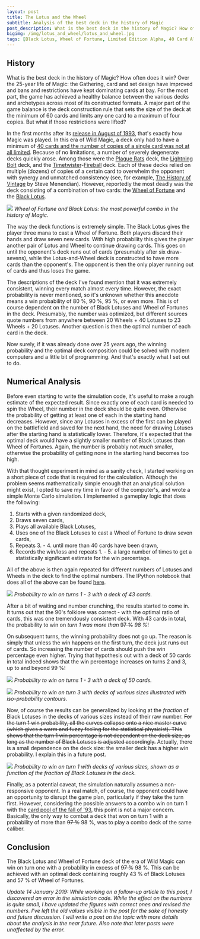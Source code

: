 ```yaml
---
layout: post
title: The Lotus and the Wheel
subtitle: Analysis of the best deck in the history of Magic
post_description: What is the best deck in the history of Magic? How often does it win? A major part of the game balance is the deck construction rule that sets the size of the deck at the minimum of 60 cards and limits any one card to a maximum of four copies. But what if those restrictions were lifted?
bigimg: /img/lotus_and_wheel/lotus_and_wheel.jpg
tags: [Black Lotus, Wheel of Fortune, Limited Edition Alpha, 40 Card Alpha, Python, Monte Carlo]
---
```


## History

What is the best deck in the history of Magic? How often does it win? Over the 25-year life of Magic: the Gathering, card and set design have improved and bans and restrictions have kept dominating cards at bay. For the most part, the game has achieved a healthy balance between the various decks and archetypes across most of its constructed formats. A major part of the game balance is the deck construction rule that sets the size of the deck at the minimum of 60 cards and limits any one card to a maximum of four copies. But what if those restrictions were lifted?

In the first months after its [release in August of 1993](https://mtg.gamepedia.com/Alpha), that's exactly how Magic was played. In this era of Wild Magic, a deck only had to have a minimum of [40 cards and the number of copies of a single card was not at all limited](http://oldschool-mtg.blogspot.com/2018/03/the-oldest-school-wizards-tournament.html). Because of no limitations, a number of severely degenerate decks quickly arose. Among those were the [Plague Rats](http://gatherer.wizards.com/Pages/Card/Details.aspx?multiverseid=77) deck, the [Lightning Bolt](http://gatherer.wizards.com/Pages/Card/Details.aspx?multiverseid=209) deck, and the [Timetwister](http://gatherer.wizards.com/Pages/Card/Details.aspx?multiverseid=132)-[Fireball](http://gatherer.wizards.com/Pages/Card/Details.aspx?multiverseid=197) deck. Each of these decks relied on multiple (dozens) of copies of a certain card to overwhelm the opponent with synergy and unmatched consistency (see, for example, [The History of Vintage](http://www.eternalcentral.com/schools-of-magic-the-history-of-vintage-chapters-1-2/) by Steve Menendian). However, reportedly the most deadly was the deck consisting of a combination of two cards: the [Wheel of Fortune](http://gatherer.wizards.com/Pages/Card/Details.aspx?multiverseid=231) and the [Black Lotus](http://gatherer.wizards.com/Pages/Card/Details.aspx?multiverseid=3).

![](../img/lotus_and_wheel/lotus_and_wheel.jpg)
*Wheel of Fortune and Black Lotus: the most powerful combo in the history of Magic.*

The way the deck functions is extremely simple. The Black Lotus gives the player three mana to cast a Wheel of Fortune. Both players discard their hands and draw seven new cards. With high probability this gives the player another pair of Lotus and Wheel to continue drawing cards. This goes on until the opponent's deck runs out of cards (presumably after six draw-sevens), while the Lotus-and-Wheel deck is constructed to have more cards than the opponent's. The opponent is then the only player running out of cards and thus loses the game.

The descriptions of the deck I've found mention that it was extremely consistent, winning every match almost every time. However, the exact probability is never mentioned, so it's unknown whether this anecdote means a win probability of 80 %, 90 %, 95 %, or even more. This is of course dependent on the number of Black Lotuses and Wheel of Fortunes in the deck. Presumably, the number was optimized, but different sources quote numbers from anywhere between 20 Wheels + 40 Lotuses to 23 Wheels + 20 Lotuses. Another question is then the optimal number of each card in the deck.

Now surely, if it was already done over 25 years ago, the winning probability and the optimal deck composition could be solved with modern computers and a little bit of programming. And that's exactly what I set out to do.

## Numerical Analysis

Before even starting to write the simulation code, it's useful to make a rough estimate of the expected result. Since exactly one of each card is needed to spin the Wheel, their number in the deck should be quite even. Otherwise the probability of getting at least one of each in the starting hand decreases. However, since any Lotuses in excess of the first can be played on the battlefield and saved for the next hand, the need for drawing Lotuses after the starting hand is statistically lower. Therefore, it's expected that the optimal deck would have a slightly smaller number of Black Lotuses than Wheel of Fortunes. Again, the number is probably not *much* smaller, otherwise the probability of getting none in the starting hand becomes too high.

With that thought experiment in mind as a sanity check, I started working on a short piece of code that is required for the calculation. Although the problem seems mathematically simple enough that an analytical solution might exist, I opted to save my time in favor of the computer's, and wrote a simple Monte Carlo simulation. I implemented a gameplay logic that does the following:
1. Starts with a given randomized deck,
2. Draws seven cards,
3. Plays all available Black Lotuses,
4. Uses one of the Black Lotuses to cast a Wheel of Fortune to draw seven cards,
5. Repeats 3. - 4. until more than 40 cards have been drawn,
6. Records the win/loss and repeats 1. - 5. a large number of times to get a statistically significant estimate for the win percentage.

All of the above is then again repeated for different numbers of Lotuses and Wheels in the deck to find the optimal numbers. The IPython notebook that does all of the above can be found [here](../attachments/Lotus_And_Wheel.ipynb).

![](../img/lotus_and_wheel/deck_size_43_turn3_win_prob_number_of_BL_rev.jpg)
*Probability to win on turns 1 - 3 with a deck of 43 cards.*

After a bit of waiting and number crunching, the results started to come in. It turns out that the 90's folklore was correct - with the optimal ratio of cards, this was one tremendously consistent deck. With 43 cards in total, the probability to win on *turn 1 was more than* ~~97 %~~ *98 %*!

On subsequent turns, the winning probability does not go up. The reason is simply that unless the win happens on the first turn, the deck just runs out of cards. So increasing the number of cards should push the win percentage even higher. Trying that hypothesis out with a deck of 50 cards in total indeed shows that the win percentage increases on turns 2 and 3, up to and beyond 99 %!

![](../img/lotus_and_wheel/deck_size_50_turn3_win_prob_number_of_BL_rev.jpg)
*Probability to win on turns 1 - 3 with a deck of 50 cards.*

![](../img/lotus_and_wheel/turn3_probability_map_rev.jpg)
*Probability to win on turn 3 with decks of various sizes illustrated with iso-probability contours.*

Now, of course the results can be generalized by looking at the *fraction* of Black Lotuses in the decks of various sizes instead of their raw number. ~~For the turn 1 win probability, all the curves collapse onto a nice master curve (which gives a warm and fuzzy feeling for the statistical physicist). This shows that the turn 1 win percentage is not dependent on the deck size, as long as the number of Black Lotuses is adjusted accordingly.~~ Actually, there is a small dependence on the deck size: the smaller deck has a higher win probability. I explain this in a future post.

![](../img/lotus_and_wheel/probability_collapse_rev.jpg)
*Probability to win on turn 1 with decks of various sizes, shown as a function of the fraction of Black Lotuses in the deck.*

Finally, as a potential caveat, the simulation naturally assumes a non-responsive opponent. In a real match, of course, the opponent could have an opportunity to disrupt the game plan, particularly if they take the turn first. However, considering the possible answers to a combo win on turn 1 with the [card pool of the fall of '93](https://scryfall.com/sets/lea), this point is not a major concern. Basically, the only way to combat a deck that won on turn 1 with a probability of more than ~~97 %~~ 98 %, was to play a combo deck of the same caliber.

## Conclusion

The Black Lotus and Wheel of Fortune deck of the era of Wild Magic can win on turn one with a probability in excess of ~~97 %~~ 98 %. This can be achieved with an optimal deck containing roughly 43 % of Black Lotuses and 57 % of Wheel of Fortunes.


*Update 14 January 2019: While working on a follow-up article to this post, I discovered an error in the simulation code. While the effect on the numbers is quite small, I have updated the figures with correct ones and revised the numbers. I've left the old values visible in the post for the sake of honesty and future discussion. I will write a post on the topic with more details about the analysis in the near future. Also note that later posts were unaffected by the error.*
